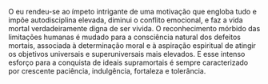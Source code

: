 ﻿O eu rendeu-se ao ímpeto intrigante de uma motivação que engloba tudo e impõe  autodisciplina elevada, diminui o conflito emocional, e faz a vida mortal verdadeiramente digna de ser vivida. O reconhecimento mórbido das limitações humanas é mudado para a consciência natural dos defeitos mortais, associada à determinação moral e à aspiração espiritual de atingir os objetivos universais e superuniversais mais elevados. E esse intenso esforço para a conquista de ideais supramortais é sempre caracterizado por crescente paciência,  indulgência, fortaleza e tolerância.

